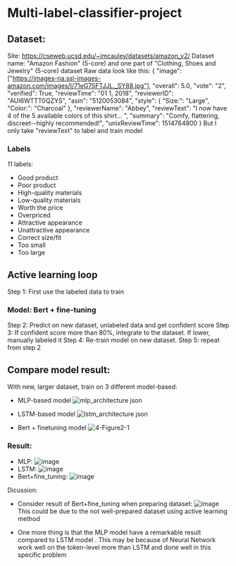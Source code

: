 # Multi-label-classifier-project
## Dataset:
Site: https://cseweb.ucsd.edu/~jmcauley/datasets/amazon_v2/
Dataset name: "Amazon Fashion" (5-core) and one part of "Clothing, Shoes and Jewelry" (5-core) dataset
Raw data look like this:
{
"image": ["https://images-na.ssl-images-amazon.com/images/I/71eG75FTJJL._SY88.jpg"], 
"overall": 5.0, 
"vote": "2", 
"verified": True, 
"reviewTime": "01 1, 2018", 
"reviewerID": "AUI6WTTT0QZYS", 
"asin": "5120053084", 
"style": {
	"Size:": "Large", 
	"Color:": "Charcoal"
	}, 
"reviewerName": "Abbey", 
"reviewText": "I now have 4 of the 5 available colors of this shirt... ", 
"summary": "Comfy, flattering, discreet--highly recommended!", 
"unixReviewTime": 1514764800
}
But I only take "reviewText" to label and train model
### Labels
11 labels:
- Good product
- Poor product	
- High-quality materials	
- Low-quality materials	
- Worth the price	
- Overpriced	
- Attractive appearance	
- Unattractive appearance	
- Correct size/fit	
- Too small	
- Too large
## Active learning loop
Step 1: First use the labeled data to train
### Model: Bert + fine-tuning
Step 2: Predict on new dataset, unlabeled data and get confident score
Step 3: If confident score more than 80%, integrate to the dataset. If lower, manually labeled it
Step 4: Re-train model on new dataset.
Step 5: repeat from step 2

## Compare model result:
With new, larger dataset, train on 3 different model-based:
- MLP-based model ![mlp_architecture json](https://github.com/somerandomguy-coder/Multi-label-classifier-project/assets/153010587/48b556dd-891b-46bc-8feb-7d54e44184a3)

- LSTM-based model ![lstm_architecture json](https://github.com/somerandomguy-coder/Multi-label-classifier-project/assets/153010587/f5a4b184-c730-49fd-aca1-42a112e29aa2)

- Bert + finetuning model ![4-Figure2-1](https://github.com/somerandomguy-coder/Multi-label-classifier-project/assets/153010587/7a07a25b-5fcd-4d16-822c-e0a28ebfcbce)


### Result:
- MLP: ![image](https://github.com/somerandomguy-coder/Multi-label-classifier-project/assets/153010587/35697ec5-ac86-445a-8528-15b9b9d77cbb)
- LSTM: ![image](https://github.com/somerandomguy-coder/Multi-label-classifier-project/assets/153010587/8143a353-185c-46a3-a53a-2d2f4aa07c35)
- Bert+fine_tuning: ![image](https://github.com/somerandomguy-coder/Multi-label-classifier-project/assets/153010587/8bb470a0-b10a-48a3-b081-d46fb4cdcfcd)

Dicussion:
- Consider result of Bert+fine_tuning when preparing dataset: ![image](https://github.com/somerandomguy-coder/Multi-label-classifier-project/assets/153010587/917eec25-21e0-4e2f-abd0-5bcc6f0614f3)
This could be due to the not well-prepared dataset using active learning method

- One more thing is that the MLP model have a remarkable result compared to LSTM model . This may be because of Neural Network work well on the token-level more than LSTM and done well in this specific problem 


